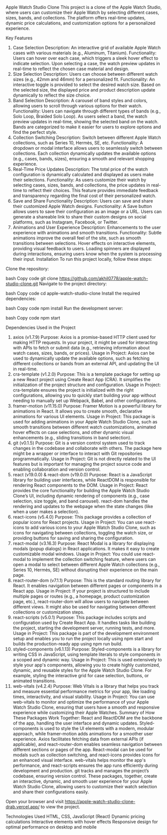 Apple Watch Studio Clone
This project is a clone of the Apple Watch Studio, where users can customize their Apple Watch by selecting different cases, sizes, bands, and collections. The platform offers real-time updates, dynamic price calculations, and customization options for a personalized experience.

Key Features
1. Case Selection
Description: An interactive grid of available Apple Watch cases with various materials (e.g., Aluminum, Titanium).
Functionality:
Users can hover over each case, which triggers a sleek hover effect to indicate selection.
Upon selecting a case, the watch preview updates in real-time to reflect the chosen case material and design.
2. Size Selection
Description: Users can choose between different watch sizes (e.g., 42mm and 46mm) for a personalized fit.
Functionality:
An interactive toggle is provided to select the desired watch size.
Based on the selected size, the displayed price and product description update dynamically to reflect the size choice.
3. Band Selection
Description: A carousel of band styles and colors, allowing users to scroll through various options for their watch.
Functionality:
Users can navigate through different types of bands (e.g., Solo Loop, Braided Solo Loop).
As users select a band, the watch preview updates in real-time, showing the selected band on the watch.
Bands are categorized to make it easier for users to explore options and find the perfect style.
4. Collection Switching
Description: Switch between different Apple Watch collections, such as Series 10, Hermès, SE, etc.
Functionality:
A dropdown or modal interface allows users to seamlessly switch between collections.
Each collection dynamically updates the available options (e.g., cases, bands, sizes), ensuring a smooth and relevant shopping experience.
5. Real-Time Price Updates
Description: The total price of the watch configuration is dynamically calculated and displayed as users make their selections.
Functionality:
As users customize their watch by selecting cases, sizes, bands, and collections, the price updates in real-time to reflect their choices.
This feature provides immediate feedback and transparency regarding the final cost of their personalized watch.
6. Save and Share Functionality
Description: Users can save and share their customized Apple Watch designs.
Functionality:
A Save button allows users to save their configuration as an image or a URL.
Users can generate a shareable link to share their custom designs on social platforms, such as Instagram, Facebook, or Twitter.
7. Animations and User Experience
Description: Enhancements to the user experience with animations and smooth transitions.
Functionality:
Subtle animations improve the overall feel of the site, such as smooth transitions between selections.
Hover effects on interactive elements, providing visual feedback to users.
Loading spinners are displayed during interactions, ensuring users know when the system is processing their input.
Installation
To run this project locally, follow these steps:

Clone the repository:

bash
Copy code
git clone https://github.com/akhil0778/apple-watch-studio-clone.git
Navigate to the project directory:

bash
Copy code
cd apple-watch-studio-clone
Install the required dependencies:

bash
Copy code
npm install
Run the development server:

bash
Copy code
npm start


Dependencies Used in the Project
1. axios (v1.7.9)
Purpose: Axios is a promise-based HTTP client used for making HTTP requests. In your project, it might be used for interacting with APIs to fetch or submit data (e.g., retrieving information about watch cases, sizes, bands, or prices).
Usage in Project: Axios can be used to dynamically update the available options, such as fetching different collections or bands from an external API, and updating the UI in real-time.
2. cra-template (v1.2.0)
Purpose: This is a template package for setting up a new React project using Create React App (CRA). It simplifies the initialization of the project structure and configuration.
Usage in Project: cra-template ensures the project is initialized with the right configurations, allowing you to quickly start building your app without needing to manually set up Webpack, Babel, and other configurations.
3. framer-motion (v11.15.0)
Purpose: Framer Motion is a powerful library for animations in React. It allows you to create smooth, declarative animations for various UI elements.
Usage in Project: This package is used for adding animations in your Apple Watch Studio Clone, such as smooth transitions between different watch customizations, animated hover effects on case selections, and other dynamic visual enhancements (e.g., sliding transitions in band selection).
4. git (v0.1.5)
Purpose: Git is a version control system used to track changes in the codebase and collaborate with others. The package here might be a wrapper or interface to interact with Git repositories programmatically.
Usage in Project: Git is not directly related to the UI features but is important for managing the project source code and enabling collaboration and version control.
5. react (v19.0.0) & react-dom (v19.0.0)
Purpose: React is a JavaScript library for building user interfaces, while ReactDOM is responsible for rendering React components to the DOM.
Usage in Project: React provides the core functionality for building the Apple Watch Studio Clone’s UI, including dynamic rendering of components (e.g., case selection, size toggle, and band carousel). react-dom handles the rendering and updates to the webpage when the state changes (like when a user makes a selection).
6. react-icons (v5.4.0)
Purpose: This package provides a collection of popular icons for React projects.
Usage in Project: You can use react-icons to add various icons to your Apple Watch Studio Clone, such as icons for navigating between collections, toggling the watch size, or providing buttons for saving and sharing the configuration.
7. react-modal (v3.16.3)
Purpose: React Modal is a library for displaying modals (popup dialogs) in React applications. It makes it easy to create customizable modal windows.
Usage in Project: You could use react-modal to implement the collection switching feature, where users can open a modal to select between different Apple Watch collections (e.g., Series 10, Hermès, SE) without disrupting their experience on the main page.
8. react-router-dom (v7.1.1)
Purpose: This is the standard routing library for React. It enables navigation between different pages or components in a React app.
Usage in Project: If your project is structured to include multiple pages or routes (e.g., a homepage, product customization page, etc.), react-router-dom will allow users to navigate between different views. It might also be used for navigating between different collections or customization steps.
9. react-scripts (v5.0.1)
Purpose: This package includes scripts and configuration used by Create React App. It handles tasks like building the project, starting the development server, running tests, and more.
Usage in Project: This package is part of the development environment setup and enables you to run the project locally using npm start and builds the production-ready app using npm run build.
10. styled-components (v6.1.13)
Purpose: Styled-components is a library for writing CSS in JavaScript, using template literals to style components in a scoped and dynamic way.
Usage in Project: This is used extensively to style your app's components, allowing you to create highly customized, dynamic, and reusable styles for the Apple Watch Studio Clone. For example, styling the interactive grid for case selection, buttons, or animated transitions.
11. web-vitals (v4.2.4)
Purpose: Web Vitals is a library that helps you track and measure essential performance metrics for your app, like loading times, interactivity, and visual stability.
Usage in Project: You can use web-vitals to monitor and optimize the performance of your Apple Watch Studio Clone, ensuring that users have a smooth and responsive experience while customizing their Apple Watches.
Summary of How These Packages Work Together:
React and ReactDOM are the backbone of the app, handling the user interface and dynamic updates.
Styled-components is used to style the UI elements with a modern, modular approach, while framer-motion adds animations for a smoother user experience.
Axios facilitates fetching data from external APIs (if applicable), and react-router-dom enables seamless navigation between different sections or pages of the app.
React-modal can be used for modals such as collection switching, and react-icons provides icons for an enhanced visual interface.
web-vitals helps monitor the app's performance, and react-scripts ensures the app runs efficiently during development and production.
git tracks and manages the project’s codebase, ensuring version control.
These packages, together, create an interactive, dynamic, and smooth user experience for your Apple Watch Studio Clone, allowing users to customize their watch selection and share their configurations easily.


Open your browser and visit https://apple-watch-studio-clone-drab.vercel.app/ to view the project.

Technologies Used
HTML, CSS, JavaScript (React)
Dynamic pricing calculations
Interactive elements with hover effects
Responsive design for optimal performance on desktop and mobile
